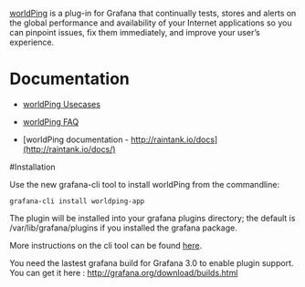 [worldPing](http://raintank.io/worldping/) is a plug-in for Grafana that continually tests, stores and alerts on the global performance and availability of your Internet applications so you can pinpoint issues, fix them immediately, and improve your user’s experience.

# Documentation
- [worldPing Usecases](http://raintank.io/worldping/use-cases)

- [worldPing FAQ](http://raintank.io/worldping/faq)

- [worldPing documentation - http://raintank.io/docs](http://raintank.io/docs/)

#Installation

Use the new grafana-cli tool to install worldPing from the commandline:

```
grafana-cli install worldping-app
```

The plugin will be installed into your grafana plugins directory; the default is /var/lib/grafana/plugins if you installed the grafana package.

More instructions on the cli tool can be found [here](http://docs.grafana.org/v3.0/plugins/installation/).

You need the lastest grafana build for Grafana 3.0 to enable plugin support. You can get it here : http://grafana.org/download/builds.html
